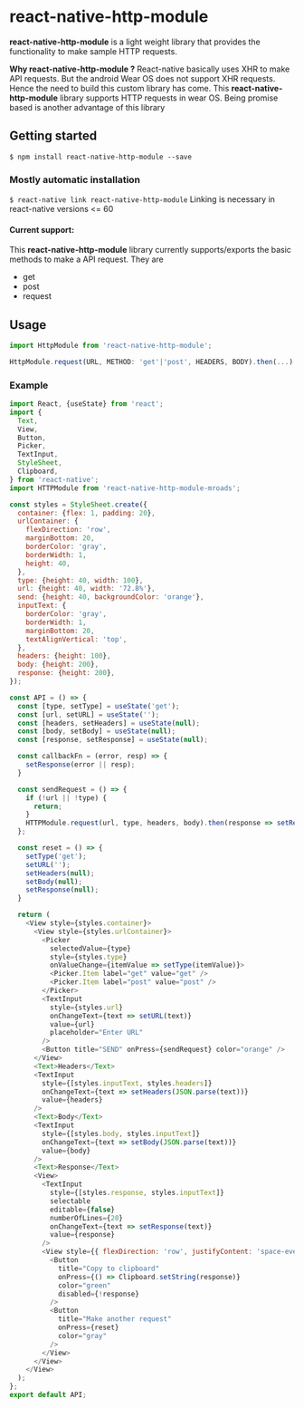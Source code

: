 # react-native-http-module
**react-native-http-module** is a light weight library that provides the functionality to make sample HTTP requests.

**Why react-native-http-module ?**
React-native basically uses XHR to make API requests. But the android Wear OS does not support XHR requests. Hence the need to build this custom library has come. This **react-native-http-module** library supports HTTP requests in wear OS. Being promise based is another advantage of this library

## Getting started
`$ npm install react-native-http-module --save`

### Mostly automatic installation
`$ react-native link react-native-http-module`
Linking is necessary in react-native versions <= 60

#### Current support:
This **react-native-http-module** library currently supports/exports the basic methods to make a API request. They are 
- get
- post
- request

## Usage
```javascript
import HttpModule from 'react-native-http-module';

HttpModule.request(URL, METHOD: 'get'|'post', HEADERS, BODY).then(...).catch(...);
```

### Example
```javascript
import React, {useState} from 'react';
import {
  Text,
  View,
  Button,
  Picker,
  TextInput,
  StyleSheet,
  Clipboard,
} from 'react-native';
import HTTPModule from 'react-native-http-module-mroads';

const styles = StyleSheet.create({
  container: {flex: 1, padding: 20},
  urlContainer: {
    flexDirection: 'row',
    marginBottom: 20,
    borderColor: 'gray',
    borderWidth: 1,
    height: 40,
  },
  type: {height: 40, width: 100},
  url: {height: 40, width: '72.8%'},
  send: {height: 40, backgroundColor: 'orange'},
  inputText: {
    borderColor: 'gray',
    borderWidth: 1,
    marginBottom: 20,
    textAlignVertical: 'top',
  },
  headers: {height: 100},
  body: {height: 200},
  response: {height: 200},
});

const API = () => {
  const [type, setType] = useState('get');
  const [url, setURL] = useState('');
  const [headers, setHeaders] = useState(null);
  const [body, setBody] = useState(null);
  const [response, setResponse] = useState(null);

  const callbackFn = (error, resp) => {
    setResponse(error || resp);
  }

  const sendRequest = () => {
    if (!url || !type) {
      return;
    }
    HTTPModule.request(url, type, headers, body).then(response => setResponse(response)).catch(error => setResponse(error));
  };

  const reset = () => {
    setType('get');
    setURL('');
    setHeaders(null);
    setBody(null);
    setResponse(null);
  }

  return (
    <View style={styles.container}>
      <View style={styles.urlContainer}>
        <Picker
          selectedValue={type}
          style={styles.type}
          onValueChange={itemValue => setType(itemValue)}>
          <Picker.Item label="get" value="get" />
          <Picker.Item label="post" value="post" />
        </Picker>
        <TextInput
          style={styles.url}
          onChangeText={text => setURL(text)}
          value={url}
          placeholder="Enter URL"
        />
        <Button title="SEND" onPress={sendRequest} color="orange" />
      </View>
      <Text>Headers</Text>
      <TextInput
        style={[styles.inputText, styles.headers]}
        onChangeText={text => setHeaders(JSON.parse(text))}
        value={headers}
      />
      <Text>Body</Text>
      <TextInput
        style={[styles.body, styles.inputText]}
        onChangeText={text => setBody(JSON.parse(text))}
        value={body}
      />
      <Text>Response</Text>
      <View>
        <TextInput
          style={[styles.response, styles.inputText]}
          selectable
          editable={false}
          numberOfLines={20}
          onChangeText={text => setResponse(text)}
          value={response}
        />
        <View style={{ flexDirection: 'row', justifyContent: 'space-evenly' }}>
          <Button
            title="Copy to clipboard"
            onPress={() => Clipboard.setString(response)}
            color="green"
            disabled={!response}
          />
          <Button
            title="Make another request"
            onPress={reset}
            color="gray"
          />
        </View>
      </View>
    </View>
  );
};
export default API;
```